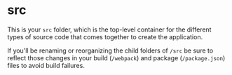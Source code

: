 # src

This is your `src` folder, which is the top-level container for the different types of source code that comes together to create the application.

If you'll be renaming or reorganizing the child folders of `/src` be sure to reflect those changes in your build (`/webpack`) and package (`/package.json`) files to avoid build failures.
